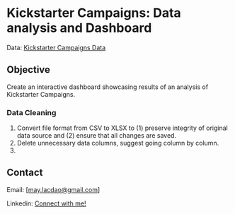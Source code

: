 # Kickstarter Campaigns: Data analysis and Dashboard

Data: [Kickstarter Campaigns Data](data/Data_Kickstarter_Projects.csv)

## Objective

Create an interactive dashboard showcasing results of an analysis of Kickstarter Campaigns.

### Data Cleaning

1. Convert file format from CSV to XLSX to (1) preserve integrity of original data source and (2) ensure that all changes are saved.
2. Delete unnecessary data columns, suggest going column by column.
3.

## Contact

Email: [may.lacdao@gmail.com]

Linkedin: [Connect with me!](https://www.linkedin.com/in/maylacdao/)
